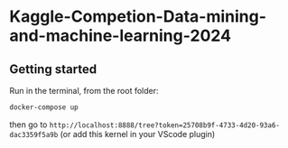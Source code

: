 # Kaggle-Competion-Data-mining-and-machine-learning-2024
## Getting started

Run in the terminal, from the root folder:

```bash
docker-compose up
```

then go to `http://localhost:8888/tree?token=25708b9f-4733-4d20-93a6-dac3359f5a9b` (or add this kernel in your VScode plugin)
